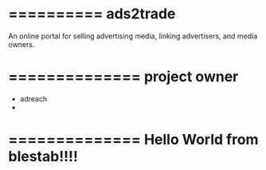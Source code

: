 ==========
ads2trade
==========

An online portal for selling advertising media, linking advertisers, and media owners.

==============
project owner
==============
- adreach
- 

==============
Hello World from blestab!!!!
================
